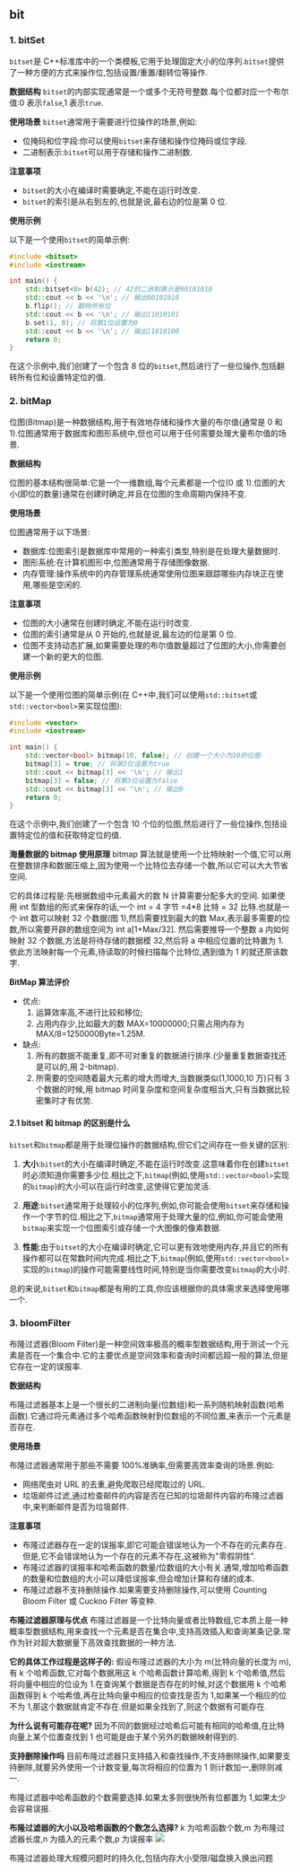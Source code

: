 ## bit

### 1. bitSet

`bitset`是 C++标准库中的一个类模板,它用于处理固定大小的位序列.`bitset`提供了一种方便的方式来操作位,包括设置/重置/翻转位等操作.

**数据结构**
`bitset`的内部实现通常是一个或多个无符号整数.每个位都对应一个布尔值:0 表示`false`,1 表示`true`.

**使用场景**
`bitset`通常用于需要进行位操作的场景,例如:

- 位掩码和位字段:你可以使用`bitset`来存储和操作位掩码或位字段.
- 二进制表示:`bitset`可以用于存储和操作二进制数.

**注意事项**
- `bitset`的大小在编译时需要确定,不能在运行时改变.
- `bitset`的索引是从右到左的,也就是说,最右边的位是第 0 位.

**使用示例**

以下是一个使用`bitset`的简单示例:

```cpp
#include <bitset>
#include <iostream>

int main() {
    std::bitset<8> b(42); // 42的二进制表示是00101010
    std::cout << b << '\n'; // 输出00101010
    b.flip(); // 翻转所有位
    std::cout << b << '\n'; // 输出11010101
    b.set(1, 0); // 将第1位设置为0
    std::cout << b << '\n'; // 输出11010100
    return 0;
}
```

在这个示例中,我们创建了一个包含 8 位的`bitset`,然后进行了一些位操作,包括翻转所有位和设置特定位的值.

### 2. bitMap

位图(Bitmap)是一种数据结构,用于有效地存储和操作大量的布尔值(通常是 0 和 1).位图通常用于数据库和图形系统中,但也可以用于任何需要处理大量布尔值的场景.

**数据结构**

位图的基本结构很简单:它是一个一维数组,每个元素都是一个位(0 或 1).位图的大小(即位的数量)通常在创建时确定,并且在位图的生命周期内保持不变.

**使用场景**

位图通常用于以下场景:

- 数据库:位图索引是数据库中常用的一种索引类型,特别是在处理大量数据时.
- 图形系统:在计算机图形中,位图通常用于存储图像数据.
- 内存管理:操作系统中的内存管理系统通常使用位图来跟踪哪些内存块正在使用,哪些是空闲的.

**注意事项**

- 位图的大小通常在创建时确定,不能在运行时改变.
- 位图的索引通常是从 0 开始的,也就是说,最左边的位是第 0 位.
- 位图不支持动态扩展,如果需要处理的布尔值数量超过了位图的大小,你需要创建一个新的更大的位图.

**使用示例**

以下是一个使用位图的简单示例(在 C++中,我们可以使用`std::bitset`或`std::vector<bool>`来实现位图):

```cpp
#include <vector>
#include <iostream>

int main() {
    std::vector<bool> bitmap(10, false); // 创建一个大小为10的位图
    bitmap[3] = true; // 将第3位设置为true
    std::cout << bitmap[3] << '\n'; // 输出1
    bitmap[3] = false; // 将第3位设置为false
    std::cout << bitmap[3] << '\n'; // 输出0
    return 0;
}
```

在这个示例中,我们创建了一个包含 10 个位的位图,然后进行了一些位操作,包括设置特定位的值和获取特定位的值.

**海量数据的 bitmap 使用原理**
bitmap 算法就是使用一个比特映射一个值,它可以用在整数排序和数据压缩上,因为使用一个比特位去存储一个数,所以它可以大大节省空间.

它的具体过程是:先根据数组中元素最大的数 N 计算需要分配多大的空间.
如果使用 int 型数组的形式来保存的话,一个 int = 4 字节 =4\*8 比特 = 32 比特.也就是一个 int 数可以映射 32 个数据(图 1),然后需要找到最大的数 Max,表示最多需要的位数,所以需要开辟的数组空间为 int a[1+Max/32].
然后需要推导一个整数 a 内如何映射 32 个数据,方法是将待存储的数据模 32,然后将 a 中相应位置的比特置为 1.
依此方法映射每一个元素,待读取的时候扫描每个比特位,遇到值为 1 的就还原该数字.

**BitMap 算法评价**

- 优点:
  1. 运算效率高,不进行比较和移位;
  2. 占用内存少,比如最大的数 MAX=10000000;只需占用内存为 MAX/8=1250000Byte=1.25M.
- 缺点:
  1. 所有的数据不能重复,即不可对重复的数据进行排序.(少量重复数据查找还是可以的,用 2-bitmap).
  2. 所需要的空间随着最大元素的增大而增大,当数据类似(1,1000,10 万)只有 3 个数据的时候,用 bitmap 时间复杂度和空间复杂度相当大,只有当数据比较密集时才有优势.

#### 2.1 bitset 和 bitmap 的区别是什么

`bitset`和`bitmap`都是用于处理位操作的数据结构,但它们之间存在一些关键的区别:

1. **大小**:`bitset`的大小在编译时确定,不能在运行时改变.这意味着你在创建`bitset`时必须知道你需要多少位.相比之下,`bitmap`(例如,使用`std::vector<bool>`实现的`bitmap`)的大小可以在运行时改变,这使得它更加灵活.

2. **用途**:`bitset`通常用于处理较小的位序列,例如,你可能会使用`bitset`来存储和操作一个字节的位.相比之下,`bitmap`通常用于处理大量的位,例如,你可能会使用`bitmap`来实现一个位图索引或存储一个大图像的像素数据.

3. **性能**:由于`bitset`的大小在编译时确定,它可以更有效地使用内存,并且它的所有操作都可以在常数时间内完成.相比之下,`bitmap`(例如,使用`std::vector<bool>`实现的`bitmap`)的操作可能需要线性时间,特别是当你需要改变`bitmap`的大小时.

总的来说,`bitset`和`bitmap`都是有用的工具,你应该根据你的具体需求来选择使用哪一个.

### 3. bloomFilter

布隆过滤器(Bloom Filter)是一种空间效率极高的概率型数据结构,用于测试一个元素是否在一个集合中.它的主要优点是空间效率和查询时间都远超一般的算法,但是它存在一定的误报率.

**数据结构**

布隆过滤器基本上是一个很长的二进制向量(位数组)和一系列随机映射函数(哈希函数).它通过将元素通过多个哈希函数映射到位数组的不同位置,来表示一个元素是否存在.

**使用场景**

布隆过滤器通常用于那些不需要 100%准确率,但需要高效率查询的场景.例如:

- 网络爬虫对 URL 的去重,避免爬取已经爬取过的 URL.
- 垃圾邮件过滤,通过检查邮件的内容是否在已知的垃圾邮件内容的布隆过滤器中,来判断邮件是否为垃圾邮件.

**注意事项**

- 布隆过滤器存在一定的误报率,即它可能会错误地认为一个不存在的元素存在.但是,它不会错误地认为一个存在的元素不存在,这被称为"零假阴性".
- 布隆过滤器的误报率和哈希函数的数量/位数组的大小有关.通常,增加哈希函数的数量和位数组的大小可以降低误报率,但会增加计算和存储的成本.
- 布隆过滤器不支持删除操作.如果需要支持删除操作,可以使用 Counting Bloom Filter 或 Cuckoo Filter 等变种.

**布隆过滤器原理与优点**
布隆过滤器是一个比特向量或者比特数组,它本质上是一种概率型数据结构,用来查找一个元素是否在集合中,支持高效插入和查询某条记录.常作为针对超大数据量下高效查找数据的一种方法.

**它的具体工作过程是这样子的:**
假设布隆过滤器的大小为 m(比特向量的长度为 m),有 k 个哈希函数,它对每个数据用这 k 个哈希函数计算哈希,得到 k 个哈希值,然后将向量中相应的位设为 1.在查询某个数据是否存在的时候,对这个数据用 k 个哈希函数得到 k 个哈希值,再在比特向量中相应的位查找是否为 1,如果某一个相应的位不为 1,那这个数据就肯定不存在.但是如果全找到了,则这个数据有可能存在.

**为什么说有可能存在呢?**
因为不同的数据经过哈希后可能有相同的哈希值,在比特向量上某个位置查找到 1 也可能是由于某个另外的数据映射得到的.

**支持删除操作吗**
目前布隆过滤器只支持插入和查找操作,不支持删除操作,如果要支持删除,就要另外使用一个计数变量,每次将相应的位置为 1 则计数加一,删除则减一.

布隆过滤器中哈希函数的个数需要选择.如果太多则很快所有位都置为 1,如果太少会容易误报.

**布隆过滤器的大小以及哈希函数的个数怎么选择?**
k 为哈希函数个数,m 为布隆过滤器长度,n 为插入的元素个数,p 为误报率
![](fig/布隆过滤器.png)

布隆过滤器处理大规模问题时的持久化,包括内存大小受限/磁盘换入换出问题
